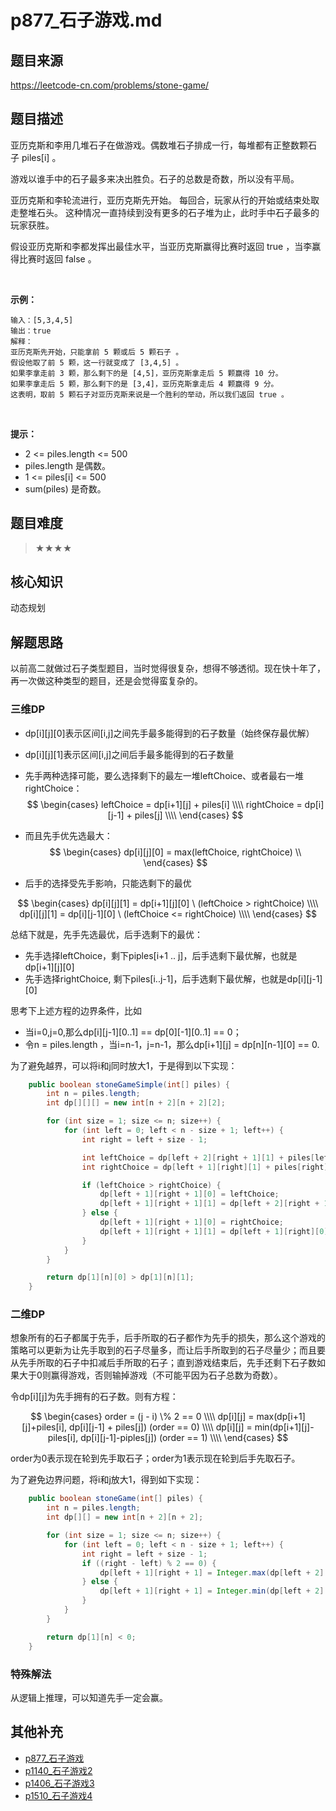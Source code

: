 # p877_石子游戏.md
## 题目来源
https://leetcode-cn.com/problems/stone-game/
## 题目描述

亚历克斯和李用几堆石子在做游戏。偶数堆石子排成一行，每堆都有正整数颗石子 piles[i] 。

游戏以谁手中的石子最多来决出胜负。石子的总数是奇数，所以没有平局。

亚历克斯和李轮流进行，亚历克斯先开始。 每回合，玩家从行的开始或结束处取走整堆石头。 这种情况一直持续到没有更多的石子堆为止，此时手中石子最多的玩家获胜。

假设亚历克斯和李都发挥出最佳水平，当亚历克斯赢得比赛时返回 true ，当李赢得比赛时返回 false 。

 

**示例：**
```
输入：[5,3,4,5]
输出：true
解释：
亚历克斯先开始，只能拿前 5 颗或后 5 颗石子 。
假设他取了前 5 颗，这一行就变成了 [3,4,5] 。
如果李拿走前 3 颗，那么剩下的是 [4,5]，亚历克斯拿走后 5 颗赢得 10 分。
如果李拿走后 5 颗，那么剩下的是 [3,4]，亚历克斯拿走后 4 颗赢得 9 分。
这表明，取前 5 颗石子对亚历克斯来说是一个胜利的举动，所以我们返回 true 。
```
 

**提示：**

- 2 <= piles.length <= 500
- piles.length 是偶数。
- 1 <= piles[i] <= 500
- sum(piles) 是奇数。


## 题目难度
> ★★★★
## 核心知识
动态规划
## 解题思路
以前高二就做过石子类型题目，当时觉得很复杂，想得不够透彻。现在快十年了，再一次做这种类型的题目，还是会觉得蛮复杂的。

### 三维DP
- dp[i][j][0]表示区间[i,j]之间先手最多能得到的石子数量（始终保存最优解）
- dp[i][j][1]表示区间[i,j]之间后手最多能得到的石子数量

- 先手两种选择可能，要么选择剩下的最左一堆leftChoice、或者最右一堆rightChoice：
$$
\begin{cases}
leftChoice = dp[i+1][j] + piles[i] \\\\
rightChoice = dp[i][j-1] + piles[j] \\\\
\end{cases}
$$

- 而且先手优先选最大：
$$
\begin{cases}
dp[i][j][0] = max(leftChoice, rightChoice) \\
\end{cases}
$$

- 后手的选择受先手影响，只能选剩下的最优

$$
\begin{cases}
dp[i][j][1] = dp[i+1][j][0] \ (leftChoice > rightChoice) \\\\
dp[i][j][1] = dp[i][j-1][0] \ (leftChoice <= rightChoice) \\\\
\end{cases}
$$

总结下就是，先手先选最优，后手选剩下的最优：
- 先手选择leftChoice，剩下piples[i+1 .. j]，后手选剩下最优解，也就是dp[i+1][j][0]
- 先手选择rightChoice, 剩下piles[i..j-1]，后手选剩下最优解，也就是dp[i][j-1][0]

思考下上述方程的边界条件，比如
- 当i=0,j=0,那么dp[i][j-1][0..1] == dp[0][-1][0..1] == 0；
- 令n = piles.length ，当i=n-1，j=n-1，那么dp[i+1][j] = dp[n][n-1][0] == 0.

为了避免越界，可以将i和j同时放大1，于是得到以下实现：

```java
    public boolean stoneGameSimple(int[] piles) {
        int n = piles.length;
        int dp[][][] = new int[n + 2][n + 2][2];

        for (int size = 1; size <= n; size++) {
            for (int left = 0; left < n - size + 1; left++) {
                int right = left + size - 1;

                int leftChoice = dp[left + 2][right + 1][1] + piles[left];
                int rightChoice = dp[left + 1][right][1] + piles[right];

                if (leftChoice > rightChoice) {
                    dp[left + 1][right + 1][0] = leftChoice;
                    dp[left + 1][right + 1][1] = dp[left + 2][right + 1][0];
                } else {
                    dp[left + 1][right + 1][0] = rightChoice;
                    dp[left + 1][right + 1][1] = dp[left + 1][right][0];
                }
            }
        }

        return dp[1][n][0] > dp[1][n][1];
    }
```

### 二维DP
想象所有的石子都属于先手，后手所取的石子都作为先手的损失，那么这个游戏的策略可以更新为让先手取到的石子尽量多，而让后手所取到的石子尽量少；而且要从先手所取的石子中扣减后手所取的石子；直到游戏结束后，先手还剩下石子数如果大于0则赢得游戏，否则输掉游戏（不可能平因为石子总数为奇数）。

令dp[i][j]为先手拥有的石子数。则有方程：

$$
\begin{cases}
order = (j - i) \% 2 == 0 \\\\
dp[i][j] = max(dp[i+1][j]+piles[i], dp[i][j-1] + piles[j]) (order == 0) \\\\
dp[i][j] = min(dp[i+1][j]-piles[i], dp[i][j-1]-piples[j]) (order == 1) \\\\
\end{cases}
$$

order为0表示现在轮到先手取石子；order为1表示现在轮到后手先取石子。

为了避免边界问题，将i和j放大1，得到如下实现：

```java
    public boolean stoneGame(int[] piles) {
        int n = piles.length;
        int dp[][] = new int[n + 2][n + 2];

        for (int size = 1; size <= n; size++) {
            for (int left = 0; left < n - size + 1; left++) {
                int right = left + size - 1;
                if ((right - left) % 2 == 0) {
                    dp[left + 1][right + 1] = Integer.max(dp[left + 2][right + 1] + piles[left], dp[left + 1][right] + piles[right]);
                } else {
                    dp[left + 1][right + 1] = Integer.min(dp[left + 2][right + 1] - piles[left], dp[left + 1][right] - piles[right]);
                }
            }
        }

        return dp[1][n] < 0;
    }

```

### 特殊解法
从逻辑上推理，可以知道先手一定会赢。

## 其他补充

- [p877_石子游戏](../problem/p877_石子游戏.md)
- [p1140_石子游戏2](../problem/p1140_石子游戏2.md)
- [p1406_石子游戏3](../problem/p1406_石子游戏3.md)
- [p1510_石子游戏4](../problem/p1510_石子游戏4.md)